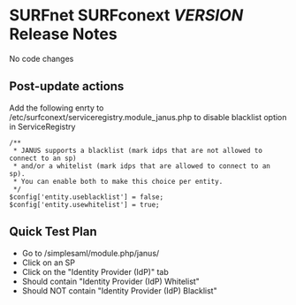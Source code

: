 # SURFnet SURFconext $VERSION$ Release Notes #

No code changes

Post-update actions
-------------------

Add the following enrty to /etc/surfconext/serviceregistry.module_janus.php to disable blacklist option in ServiceRegistry

    /**
     * JANUS supports a blacklist (mark idps that are not allowed to connect to an sp)
     * and/or a whitelist (mark idps that are allowed to connect to an sp).
     * You can enable both to make this choice per entity.
     */
    $config['entity.useblacklist'] = false;
    $config['entity.usewhitelist'] = true;


Quick Test Plan
---------------

* Go to /simplesaml/module.php/janus/
* Click on an SP
* Click on the "Identity Provider (IdP)" tab
* Should contain "Identity Provider (IdP) Whitelist"
* Should NOT contain "Identity Provider (IdP) Blacklist"
